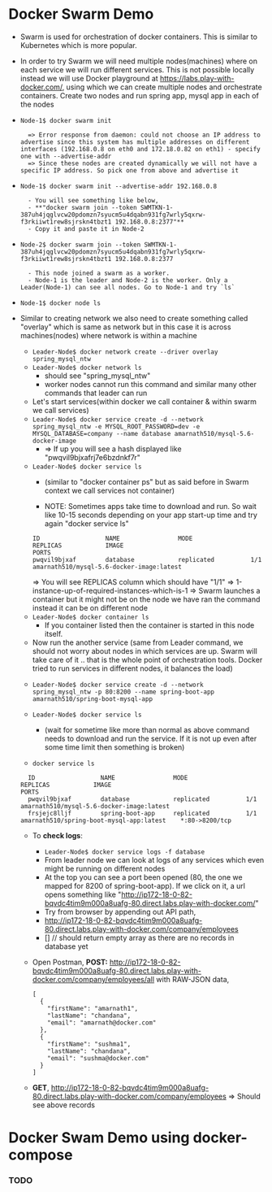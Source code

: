 # Docker Swarm Demo
- Swarm is used for orchestration of docker containers. This is similar to Kubernetes which is more popular.
- In order to try Swarm we will need multiple nodes(machines) where on each service we will run different services. This is not possible locally instead we will use Docker playground at https://labs.play-with-docker.com/, using which we can create multiple nodes and orchestrate containers. Create two nodes and run spring app, mysql app in each of the nodes
- `Node-1$ docker swarm init`

        => Error response from daemon: could not choose an IP address to advertise since this system has multiple addresses on different interfaces (192.168.0.8 on eth0 and 172.18.0.82 on eth1) - specify one with --advertise-addr
        => Since these nodes are created dynamically we will not have a specific IP address. So pick one from above and advertise it
- `Node-1$ docker swarm init --advertise-addr 192.168.0.8`

        - You will see something like below,
        - **"docker swarm join --token SWMTKN-1-387uh4jqglvcw20pdomzn7syucm5u4dqabn931fg7wrly5qxrw-f3rkiiwt1rew8sjrskn4tbzt1 192.168.0.8:2377"**
        - Copy it and paste it in Node-2
- `Node-2$ docker swarm join --token SWMTKN-1-387uh4jqglvcw20pdomzn7syucm5u4dqabn931fg7wrly5qxrw-f3rkiiwt1rew8sjrskn4tbzt1 192.168.0.8:2377`

        - This node joined a swarm as a worker.
        - Node-1 is the leader and Node-2 is the worker. Only a Leader(Node-1) can see all nodes. Go to Node-1 and try `ls`
- `Node-1$ docker node ls`
- Similar to creating network we also need to create something called "overlay" which is same as network but in this case it is across machines(nodes) where network is within a machine
  
  - `Leader-Node$ docker network create --driver overlay spring_mysql_ntw`
  - `Leader-Node$ docker network ls`  
       - should see "spring_mysql_ntw"
       - worker nodes cannot run this command and similar many other commands that leader can run
  - Let's start services(within docker we call container & within swarm we call services)
  - `Leader-Node$ docker service create -d --network spring_mysql_ntw -e MYSQL_ROOT_PASSWORD=dev -e MYSQL_DATABASE=company --name database amarnath510/mysql-5.6-docker-image`
    - => If up you will see a hash displayed like "pwqvil9bjxafrj7e6bzdnkf7r"
  - `Leader-Node$ docker service ls`
    - (similar to "docker container ps" but as said before in Swarm context we call services not container)

    - NOTE: Sometimes apps take time to download and run. So wait like 10-15 seconds depending on your app start-up time and try again "docker service ls" 
    ```
    ID                  NAME                MODE                REPLICAS            IMAGE                                       PORTS
    pwqvil9bjxaf        database            replicated          1/1                 amarnath510/mysql-5.6-docker-image:latest   
    ```
    => You will see REPLICAS column which should have "1/1" => 1-instance-up-of-required-instances-which-is-1
    => Swarm launches a container but it might not be on the node we have ran the command instead it can be on different node
  - `Leader-Node$ docker container ls` 
    - If you container listed then the container is started in this node itself.
  - Now run the another service (same from Leader command, we should not worry about nodes in which services are up. Swarm will take care of it .. that is the whole point of orchestration tools. Docker tried to run services in different nodes, it balances the load)
  * `Leader-Node$ docker service create -d --network spring_mysql_ntw -p 80:8200 --name spring-boot-app amarnath510/spring-boot-mysql-app`
  * `Leader-Node$ docker service ls` 
  
    - (wait for sometime like more than normal as above command needs to download and run the service. If it is not up even after some time limit then something is broken)
  * `docker service ls`
  
  ```
    ID                  NAME                MODE                REPLICAS            IMAGE                                       PORTS
    pwqvil9bjxaf        database            replicated          1/1                 amarnath510/mysql-5.6-docker-image:latest   
    frsjejc8lljf        spring-boot-app     replicated          1/1                 amarnath510/spring-boot-mysql-app:latest    *:80->8200/tcp
    ```
  * To **check logs**:
    - `Leader-Node$ docker service logs -f database`
    - From leader node we can look at logs of any services which even might be running on different nodes
    - At the top you can see a port been opened (80, the one we mapped for 8200 of spring-boot-app). If we click on it, a url opens something like "http://ip172-18-0-82-bqvdc4tim9m000a8uafg-80.direct.labs.play-with-docker.com/"
    - Try from browser by appending out API path, 
    - http://ip172-18-0-82-bqvdc4tim9m000a8uafg-80.direct.labs.play-with-docker.com/company/employees
    - [] // should return empty array as there are no records in database yet

  * Open Postman, **POST:** http://ip172-18-0-82-bqvdc4tim9m000a8uafg-80.direct.labs.play-with-docker.com/company/employees/all
    with RAW-JSON data,
    ```
    [
      {
        "firstName": "amarnath1",
        "lastName": "chandana",
        "email": "amarnath@docker.com"
      },
      {
        "firstName": "sushma1",
        "lastName": "chandana",
        "email": "sushma@docker.com"
      }
    ]
    ```
  * **GET**, http://ip172-18-0-82-bqvdc4tim9m000a8uafg-80.direct.labs.play-with-docker.com/company/employees
    => Should see above records 



# Docker Swam Demo using docker-compose

### TODO
